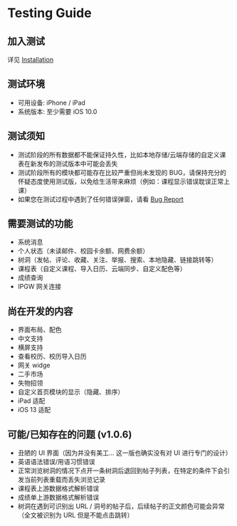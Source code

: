 Testing Guide
================

加入测试
----------
详见 [Installation](/USER_GUIDE_INSTALLATION.md#TestFlight)


测试环境
-----------
- 可用设备: iPhone / iPad
- 系统版本: 至少需要 iOS 10.0


测试须知
---------
- 测试阶段的所有数据都不能保证持久性，比如本地存储/云端存储的自定义课表在新发布的测试版本中可能会丢失
- 测试阶段所有的模块都可能存在比较严重但尚未发现的 BUG，请保持充分的怀疑态度使用测试版，以免给生活带来麻烦（例如：课程显示错误耽误正常上课）
- 如果您在测试过程中遇到了任何错误弹窗，请看 [Bug Report](/BUG_REPORT.md)


需要测试的功能
------------
- 系统消息
- 个人状态（未读邮件、校园卡余额、网费余额）
- 树洞（发帖、评论、收藏、关注、举报、搜索、本地隐藏、链接跳转等）
- 课程表（自定义课程、导入日历、云端同步、自定义配色等）
- 成绩查询
- IPGW 网关连接


尚在开发的内容
-------------
- 界面布局、配色
- 中文支持
- 横屏支持
- 查看校历、校历导入日历
- 网关 widge
- 二手市场
- 失物招领
- 自定义首页模块的显示（隐藏、排序）
- iPad 适配
- iOS 13 适配


可能/已知存在的问题 (v1.0.6)
----------------------------
- 丑陋的 UI 界面（因为并没有美工... 这一版也确实没有对 UI 进行专门的设计）
- 英语语法错误/用语习惯错误
- 正常浏览树洞的情况下点开一条树洞后退回到帖子列表，在特定的条件下会引发当前列表重载而丢失浏览记录
- 课程表上游数据格式解析错误
- 成绩单上游数据格式解析错误
- 树洞在遇到可识别出 URL / 洞号的帖子后，后续帖子的正文颜色可能会异常（全文被识别为 URL 但是不能点击跳转）
